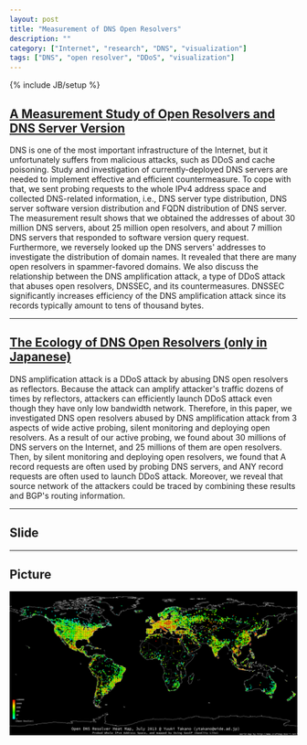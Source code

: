 ```yaml
---
layout: post
title: "Measurement of DNS Open Resolvers"
description: ""
category: ["Internet", "research", "DNS", "visualization"]
tags: ["DNS", "open resolver", "DDoS", "visualization"]
---
```

{% include JB/setup %}

## [A Measurement Study of Open Resolvers and DNS Server Version](https://github.com/ytakano/ytakanospapers/tree/master/ic_2013)

DNS is one of the most important infrastructure of the Internet,
but it unfortunately suffers from malicious attacks,
such as DDoS and cache poisoning.
Study and investigation of currently-deployed DNS servers are needed
to implement effective and efficient countermeasure.
To cope with that, we sent probing requests to
the whole IPv4 address space and collected DNS-related information, i.e.,
DNS server type distribution, DNS server software version distribution
and FQDN distribution of DNS server.
The measurement result shows that we obtained the addresses of
about 30 million DNS servers, about 25 million open resolvers,
and about 7 million DNS servers that responded to software version query
request.
Furthermore, we reversely looked up the DNS servers' addresses
to investigate the distribution of domain names.
It revealed that there are many open resolvers in spammer-favored domains.
We also discuss the relationship between the DNS amplification attack,
a type of DDoS attack that abuses open resolvers,
DNSSEC, and its countermeasures.
DNSSEC significantly increases efficiency of the DNS amplification
attack since its records typically amount to tens of thousand bytes.

---

## [The Ecology of DNS Open Resolvers (only in Japanese)](https://github.com/ytakano/ytakanospapers/tree/master/ieice_201410)

DNS amplification attack is a DDoS attack by abusing DNS open resolvers as
reflectors.
Because the attack can amplify attacker's traffic dozens of times by reflectors,
attackers can efficiently launch DDoS attack even though they have only
low bandwidth network.
Therefore, in this paper, we investigated DNS open resolvers abused by
DNS amplification attack from 3 aspects of wide active probing,
silent monitoring and deploying open resolvers.
As a result of our active probing, we found about 30 millions of DNS
servers on the Internet, and 25 millions of them are open resolvers.
Then, by silent monitoring and deploying open resolvers,
we found that A record requests are often used by probing DNS servers,
and ANY record requests are often used to launch DDoS attack.
Moreover, we reveal that source network of the attackers could be traced
by combining these results and BGP's routing information.

---

## Slide

<script async class="speakerdeck-embed" data-id="0077d6fc2059446d9fbf8d7c1ae2e2e6" data-ratio="1.33333333333333" src="//speakerdeck.com/assets/embed.js"></script>

---

## Picture

[![openresolver](/assets/open_dns_resolver_heatmap_201307.png "Visualization of DNS Open Resolvers")](/assets/open_dns_resolver_heatmap_201307.png)
